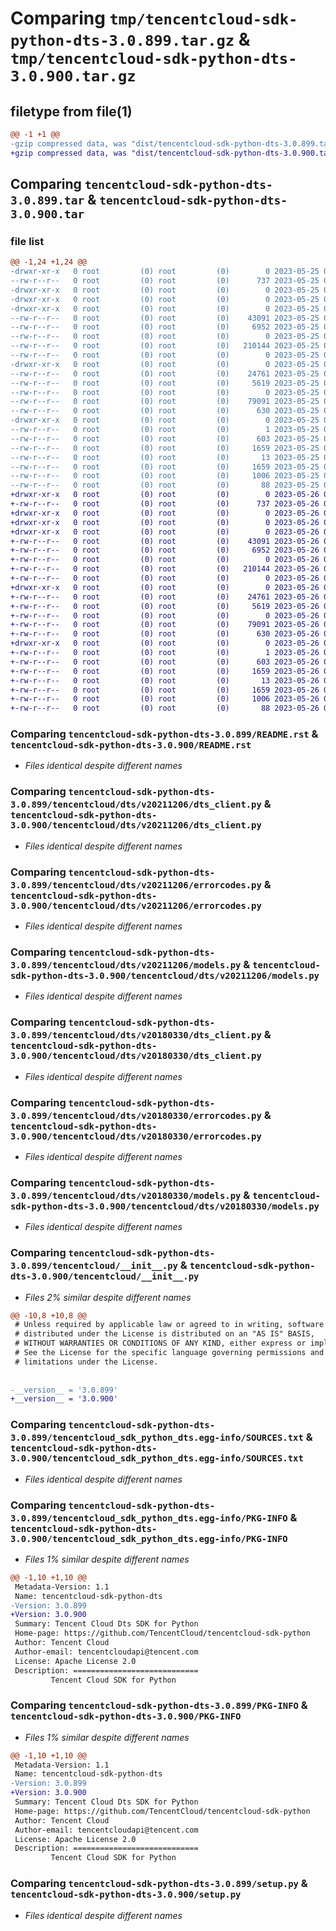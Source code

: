 # Comparing `tmp/tencentcloud-sdk-python-dts-3.0.899.tar.gz` & `tmp/tencentcloud-sdk-python-dts-3.0.900.tar.gz`

## filetype from file(1)

```diff
@@ -1 +1 @@
-gzip compressed data, was "dist/tencentcloud-sdk-python-dts-3.0.899.tar", last modified: Thu May 25 00:25:33 2023, max compression
+gzip compressed data, was "dist/tencentcloud-sdk-python-dts-3.0.900.tar", last modified: Fri May 26 02:17:40 2023, max compression
```

## Comparing `tencentcloud-sdk-python-dts-3.0.899.tar` & `tencentcloud-sdk-python-dts-3.0.900.tar`

### file list

```diff
@@ -1,24 +1,24 @@
-drwxr-xr-x   0 root         (0) root         (0)        0 2023-05-25 00:25:33.000000 tencentcloud-sdk-python-dts-3.0.899/
--rw-r--r--   0 root         (0) root         (0)      737 2023-05-25 00:25:32.000000 tencentcloud-sdk-python-dts-3.0.899/README.rst
-drwxr-xr-x   0 root         (0) root         (0)        0 2023-05-25 00:25:33.000000 tencentcloud-sdk-python-dts-3.0.899/tencentcloud/
-drwxr-xr-x   0 root         (0) root         (0)        0 2023-05-25 00:25:33.000000 tencentcloud-sdk-python-dts-3.0.899/tencentcloud/dts/
-drwxr-xr-x   0 root         (0) root         (0)        0 2023-05-25 00:25:33.000000 tencentcloud-sdk-python-dts-3.0.899/tencentcloud/dts/v20211206/
--rw-r--r--   0 root         (0) root         (0)    43091 2023-05-25 00:25:32.000000 tencentcloud-sdk-python-dts-3.0.899/tencentcloud/dts/v20211206/dts_client.py
--rw-r--r--   0 root         (0) root         (0)     6952 2023-05-25 00:25:32.000000 tencentcloud-sdk-python-dts-3.0.899/tencentcloud/dts/v20211206/errorcodes.py
--rw-r--r--   0 root         (0) root         (0)        0 2023-05-25 00:25:32.000000 tencentcloud-sdk-python-dts-3.0.899/tencentcloud/dts/v20211206/__init__.py
--rw-r--r--   0 root         (0) root         (0)   210144 2023-05-25 00:25:32.000000 tencentcloud-sdk-python-dts-3.0.899/tencentcloud/dts/v20211206/models.py
--rw-r--r--   0 root         (0) root         (0)        0 2023-05-25 00:25:32.000000 tencentcloud-sdk-python-dts-3.0.899/tencentcloud/dts/__init__.py
-drwxr-xr-x   0 root         (0) root         (0)        0 2023-05-25 00:25:33.000000 tencentcloud-sdk-python-dts-3.0.899/tencentcloud/dts/v20180330/
--rw-r--r--   0 root         (0) root         (0)    24761 2023-05-25 00:25:32.000000 tencentcloud-sdk-python-dts-3.0.899/tencentcloud/dts/v20180330/dts_client.py
--rw-r--r--   0 root         (0) root         (0)     5619 2023-05-25 00:25:32.000000 tencentcloud-sdk-python-dts-3.0.899/tencentcloud/dts/v20180330/errorcodes.py
--rw-r--r--   0 root         (0) root         (0)        0 2023-05-25 00:25:32.000000 tencentcloud-sdk-python-dts-3.0.899/tencentcloud/dts/v20180330/__init__.py
--rw-r--r--   0 root         (0) root         (0)    79091 2023-05-25 00:25:32.000000 tencentcloud-sdk-python-dts-3.0.899/tencentcloud/dts/v20180330/models.py
--rw-r--r--   0 root         (0) root         (0)      630 2023-05-25 00:25:32.000000 tencentcloud-sdk-python-dts-3.0.899/tencentcloud/__init__.py
-drwxr-xr-x   0 root         (0) root         (0)        0 2023-05-25 00:25:33.000000 tencentcloud-sdk-python-dts-3.0.899/tencentcloud_sdk_python_dts.egg-info/
--rw-r--r--   0 root         (0) root         (0)        1 2023-05-25 00:25:33.000000 tencentcloud-sdk-python-dts-3.0.899/tencentcloud_sdk_python_dts.egg-info/dependency_links.txt
--rw-r--r--   0 root         (0) root         (0)      603 2023-05-25 00:25:33.000000 tencentcloud-sdk-python-dts-3.0.899/tencentcloud_sdk_python_dts.egg-info/SOURCES.txt
--rw-r--r--   0 root         (0) root         (0)     1659 2023-05-25 00:25:33.000000 tencentcloud-sdk-python-dts-3.0.899/tencentcloud_sdk_python_dts.egg-info/PKG-INFO
--rw-r--r--   0 root         (0) root         (0)       13 2023-05-25 00:25:33.000000 tencentcloud-sdk-python-dts-3.0.899/tencentcloud_sdk_python_dts.egg-info/top_level.txt
--rw-r--r--   0 root         (0) root         (0)     1659 2023-05-25 00:25:33.000000 tencentcloud-sdk-python-dts-3.0.899/PKG-INFO
--rw-r--r--   0 root         (0) root         (0)     1006 2023-05-25 00:25:32.000000 tencentcloud-sdk-python-dts-3.0.899/setup.py
--rw-r--r--   0 root         (0) root         (0)       88 2023-05-25 00:25:33.000000 tencentcloud-sdk-python-dts-3.0.899/setup.cfg
+drwxr-xr-x   0 root         (0) root         (0)        0 2023-05-26 02:17:40.000000 tencentcloud-sdk-python-dts-3.0.900/
+-rw-r--r--   0 root         (0) root         (0)      737 2023-05-26 02:17:40.000000 tencentcloud-sdk-python-dts-3.0.900/README.rst
+drwxr-xr-x   0 root         (0) root         (0)        0 2023-05-26 02:17:40.000000 tencentcloud-sdk-python-dts-3.0.900/tencentcloud/
+drwxr-xr-x   0 root         (0) root         (0)        0 2023-05-26 02:17:40.000000 tencentcloud-sdk-python-dts-3.0.900/tencentcloud/dts/
+drwxr-xr-x   0 root         (0) root         (0)        0 2023-05-26 02:17:40.000000 tencentcloud-sdk-python-dts-3.0.900/tencentcloud/dts/v20211206/
+-rw-r--r--   0 root         (0) root         (0)    43091 2023-05-26 02:17:40.000000 tencentcloud-sdk-python-dts-3.0.900/tencentcloud/dts/v20211206/dts_client.py
+-rw-r--r--   0 root         (0) root         (0)     6952 2023-05-26 02:17:40.000000 tencentcloud-sdk-python-dts-3.0.900/tencentcloud/dts/v20211206/errorcodes.py
+-rw-r--r--   0 root         (0) root         (0)        0 2023-05-26 02:17:40.000000 tencentcloud-sdk-python-dts-3.0.900/tencentcloud/dts/v20211206/__init__.py
+-rw-r--r--   0 root         (0) root         (0)   210144 2023-05-26 02:17:40.000000 tencentcloud-sdk-python-dts-3.0.900/tencentcloud/dts/v20211206/models.py
+-rw-r--r--   0 root         (0) root         (0)        0 2023-05-26 02:17:40.000000 tencentcloud-sdk-python-dts-3.0.900/tencentcloud/dts/__init__.py
+drwxr-xr-x   0 root         (0) root         (0)        0 2023-05-26 02:17:40.000000 tencentcloud-sdk-python-dts-3.0.900/tencentcloud/dts/v20180330/
+-rw-r--r--   0 root         (0) root         (0)    24761 2023-05-26 02:17:40.000000 tencentcloud-sdk-python-dts-3.0.900/tencentcloud/dts/v20180330/dts_client.py
+-rw-r--r--   0 root         (0) root         (0)     5619 2023-05-26 02:17:40.000000 tencentcloud-sdk-python-dts-3.0.900/tencentcloud/dts/v20180330/errorcodes.py
+-rw-r--r--   0 root         (0) root         (0)        0 2023-05-26 02:17:40.000000 tencentcloud-sdk-python-dts-3.0.900/tencentcloud/dts/v20180330/__init__.py
+-rw-r--r--   0 root         (0) root         (0)    79091 2023-05-26 02:17:40.000000 tencentcloud-sdk-python-dts-3.0.900/tencentcloud/dts/v20180330/models.py
+-rw-r--r--   0 root         (0) root         (0)      630 2023-05-26 02:17:40.000000 tencentcloud-sdk-python-dts-3.0.900/tencentcloud/__init__.py
+drwxr-xr-x   0 root         (0) root         (0)        0 2023-05-26 02:17:40.000000 tencentcloud-sdk-python-dts-3.0.900/tencentcloud_sdk_python_dts.egg-info/
+-rw-r--r--   0 root         (0) root         (0)        1 2023-05-26 02:17:40.000000 tencentcloud-sdk-python-dts-3.0.900/tencentcloud_sdk_python_dts.egg-info/dependency_links.txt
+-rw-r--r--   0 root         (0) root         (0)      603 2023-05-26 02:17:40.000000 tencentcloud-sdk-python-dts-3.0.900/tencentcloud_sdk_python_dts.egg-info/SOURCES.txt
+-rw-r--r--   0 root         (0) root         (0)     1659 2023-05-26 02:17:40.000000 tencentcloud-sdk-python-dts-3.0.900/tencentcloud_sdk_python_dts.egg-info/PKG-INFO
+-rw-r--r--   0 root         (0) root         (0)       13 2023-05-26 02:17:40.000000 tencentcloud-sdk-python-dts-3.0.900/tencentcloud_sdk_python_dts.egg-info/top_level.txt
+-rw-r--r--   0 root         (0) root         (0)     1659 2023-05-26 02:17:40.000000 tencentcloud-sdk-python-dts-3.0.900/PKG-INFO
+-rw-r--r--   0 root         (0) root         (0)     1006 2023-05-26 02:17:40.000000 tencentcloud-sdk-python-dts-3.0.900/setup.py
+-rw-r--r--   0 root         (0) root         (0)       88 2023-05-26 02:17:40.000000 tencentcloud-sdk-python-dts-3.0.900/setup.cfg
```

### Comparing `tencentcloud-sdk-python-dts-3.0.899/README.rst` & `tencentcloud-sdk-python-dts-3.0.900/README.rst`

 * *Files identical despite different names*

### Comparing `tencentcloud-sdk-python-dts-3.0.899/tencentcloud/dts/v20211206/dts_client.py` & `tencentcloud-sdk-python-dts-3.0.900/tencentcloud/dts/v20211206/dts_client.py`

 * *Files identical despite different names*

### Comparing `tencentcloud-sdk-python-dts-3.0.899/tencentcloud/dts/v20211206/errorcodes.py` & `tencentcloud-sdk-python-dts-3.0.900/tencentcloud/dts/v20211206/errorcodes.py`

 * *Files identical despite different names*

### Comparing `tencentcloud-sdk-python-dts-3.0.899/tencentcloud/dts/v20211206/models.py` & `tencentcloud-sdk-python-dts-3.0.900/tencentcloud/dts/v20211206/models.py`

 * *Files identical despite different names*

### Comparing `tencentcloud-sdk-python-dts-3.0.899/tencentcloud/dts/v20180330/dts_client.py` & `tencentcloud-sdk-python-dts-3.0.900/tencentcloud/dts/v20180330/dts_client.py`

 * *Files identical despite different names*

### Comparing `tencentcloud-sdk-python-dts-3.0.899/tencentcloud/dts/v20180330/errorcodes.py` & `tencentcloud-sdk-python-dts-3.0.900/tencentcloud/dts/v20180330/errorcodes.py`

 * *Files identical despite different names*

### Comparing `tencentcloud-sdk-python-dts-3.0.899/tencentcloud/dts/v20180330/models.py` & `tencentcloud-sdk-python-dts-3.0.900/tencentcloud/dts/v20180330/models.py`

 * *Files identical despite different names*

### Comparing `tencentcloud-sdk-python-dts-3.0.899/tencentcloud/__init__.py` & `tencentcloud-sdk-python-dts-3.0.900/tencentcloud/__init__.py`

 * *Files 2% similar despite different names*

```diff
@@ -10,8 +10,8 @@
 # Unless required by applicable law or agreed to in writing, software
 # distributed under the License is distributed on an "AS IS" BASIS,
 # WITHOUT WARRANTIES OR CONDITIONS OF ANY KIND, either express or implied.
 # See the License for the specific language governing permissions and
 # limitations under the License.
 
 
-__version__ = '3.0.899'
+__version__ = '3.0.900'
```

### Comparing `tencentcloud-sdk-python-dts-3.0.899/tencentcloud_sdk_python_dts.egg-info/SOURCES.txt` & `tencentcloud-sdk-python-dts-3.0.900/tencentcloud_sdk_python_dts.egg-info/SOURCES.txt`

 * *Files identical despite different names*

### Comparing `tencentcloud-sdk-python-dts-3.0.899/tencentcloud_sdk_python_dts.egg-info/PKG-INFO` & `tencentcloud-sdk-python-dts-3.0.900/tencentcloud_sdk_python_dts.egg-info/PKG-INFO`

 * *Files 1% similar despite different names*

```diff
@@ -1,10 +1,10 @@
 Metadata-Version: 1.1
 Name: tencentcloud-sdk-python-dts
-Version: 3.0.899
+Version: 3.0.900
 Summary: Tencent Cloud Dts SDK for Python
 Home-page: https://github.com/TencentCloud/tencentcloud-sdk-python
 Author: Tencent Cloud
 Author-email: tencentcloudapi@tencent.com
 License: Apache License 2.0
 Description: ============================
         Tencent Cloud SDK for Python
```

### Comparing `tencentcloud-sdk-python-dts-3.0.899/PKG-INFO` & `tencentcloud-sdk-python-dts-3.0.900/PKG-INFO`

 * *Files 1% similar despite different names*

```diff
@@ -1,10 +1,10 @@
 Metadata-Version: 1.1
 Name: tencentcloud-sdk-python-dts
-Version: 3.0.899
+Version: 3.0.900
 Summary: Tencent Cloud Dts SDK for Python
 Home-page: https://github.com/TencentCloud/tencentcloud-sdk-python
 Author: Tencent Cloud
 Author-email: tencentcloudapi@tencent.com
 License: Apache License 2.0
 Description: ============================
         Tencent Cloud SDK for Python
```

### Comparing `tencentcloud-sdk-python-dts-3.0.899/setup.py` & `tencentcloud-sdk-python-dts-3.0.900/setup.py`

 * *Files identical despite different names*

